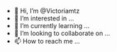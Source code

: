 - 👋 Hi, I’m @Victoriamtz
- 👀 I’m interested in ...
- 🌱 I’m currently learning ...
- 💞️ I’m looking to collaborate on ...
- 📫 How to reach me ...

<!---
Victoriamtz/Victoriamtz is a ✨ special ✨ repository because its `README.md` (this file) appears on your GitHub profile.
You can click the Preview link to take a look at your changes.
--->
